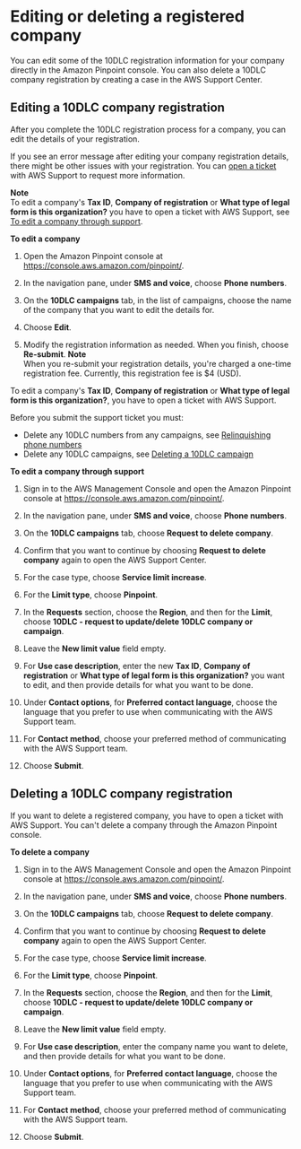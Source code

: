 # Editing or deleting a registered company<a name="settings-sms-10dlc-modify-company"></a>

You can edit some of the 10DLC registration information for your company directly in the Amazon Pinpoint console\. You can also delete a 10DLC company registration by creating a case in the AWS Support Center\.

## Editing a 10DLC company registration<a name="settings-sms-10dlc-modify-company-edit"></a>

After you complete the 10DLC registration process for a company, you can edit the details of your registration\.

If you see an error message after editing your company registration details, there might be other issues with your registration\. You can [open a ticket](settings-sms-10dlc-learn-about-rejections.md) with AWS Support to request more information\.

**Note**  
To edit a company's **Tax ID**, **Company of registration** or **What type of legal form is this organization?** you have to open a ticket with AWS Support, see [To edit a company through support](#settings-sms-10dlc-modify-company-edit-support)\. 

**To edit a company**

1. Open the Amazon Pinpoint console at [https://console\.aws\.amazon\.com/pinpoint/](https://console.aws.amazon.com/pinpoint/)\.

1. In the navigation pane, under **SMS and voice**, choose **Phone numbers**\.

1. On the **10DLC campaigns** tab, in the list of campaigns, choose the name of the company that you want to edit the details for\.

1. Choose **Edit**\.

1. Modify the registration information as needed\. When you finish, choose **Re\-submit**\.
**Note**  
When you re\-submit your registration details, you're charged a one\-time registration fee\. Currently, this registration fee is $4 \(USD\)\.<a name="settings-sms-10dlc-modify-company-edit-support"></a>

To edit a company's **Tax ID**, **Company of registration** or **What type of legal form is this organization?**, you have to open a ticket with AWS Support\.

Before you submit the support ticket you must:
+ Delete any 10DLC numbers from any campaigns, see [Relinquishing phone numbers](channels-voice-manage.md#channels-voice-manage-remove-phone-numbers)
+ Delete any 10DLC campaigns, see [Deleting a 10DLC campaign](settings-sms-10dlc-modify-campaign.md#settings-sms-10dlc-modify-campaign-delete)

**To edit a company through support**

1. Sign in to the AWS Management Console and open the Amazon Pinpoint console at [https://console\.aws\.amazon\.com/pinpoint/](https://console.aws.amazon.com/pinpoint/)\.

1. In the navigation pane, under **SMS and voice**, choose **Phone numbers**\.

1. On the **10DLC campaigns** tab, choose **Request to delete company**\.

1. Confirm that you want to continue by choosing **Request to delete company** again to open the AWS Support Center\.

1. For the case type, choose **Service limit increase**\.

1. For the **Limit type**, choose **Pinpoint**\.

1. In the **Requests** section, choose the **Region**, and then for the **Limit**, choose **10DLC \- request to update/delete 10DLC company or campaign**\.

1. Leave the **New limit value** field empty\.

1. For **Use case description**, enter the new **Tax ID**, **Company of registration** or **What type of legal form is this organization?** you want to edit, and then provide details for what you want to be done\.

1. Under **Contact options**, for **Preferred contact language**, choose the language that you prefer to use when communicating with the AWS Support team\.

1. For **Contact method**, choose your preferred method of communicating with the AWS Support team\.

1. Choose **Submit**\.

## Deleting a 10DLC company registration<a name="settings-sms-10dlc-modify-company-delete"></a>

If you want to delete a registered company, you have to open a ticket with AWS Support\. You can't delete a company through the Amazon Pinpoint console\.

**To delete a company**

1. Sign in to the AWS Management Console and open the Amazon Pinpoint console at [https://console\.aws\.amazon\.com/pinpoint/](https://console.aws.amazon.com/pinpoint/)\.

1. In the navigation pane, under **SMS and voice**, choose **Phone numbers**\.

1. On the **10DLC campaigns** tab, choose **Request to delete company**\.

1. Confirm that you want to continue by choosing **Request to delete company** again to open the AWS Support Center\.

1. For the case type, choose **Service limit increase**\.

1. For the **Limit type**, choose **Pinpoint**\.

1. In the **Requests** section, choose the **Region**, and then for the **Limit**, choose **10DLC \- request to update/delete 10DLC company or campaign**\.

1. Leave the **New limit value** field empty\.

1. For **Use case description**, enter the company name you want to delete, and then provide details for what you want to be done\.

1. Under **Contact options**, for **Preferred contact language**, choose the language that you prefer to use when communicating with the AWS Support team\.

1. For **Contact method**, choose your preferred method of communicating with the AWS Support team\.

1. Choose **Submit**\.